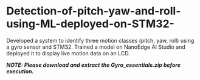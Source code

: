 # Detection-of-pitch-yaw-and-roll-using-ML-deployed-on-STM32-
Developed a system to identify three motion classes (pitch, yaw, roll) using a gyro sensor and STM32. Trained a model on NanoEdge AI Studio and deployed it to display live motion data on an LCD.


_**NOTE: Please download and extract the Gyro_essentials.zip before execution.**_
